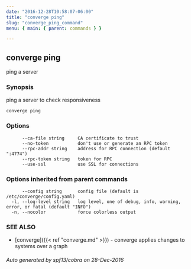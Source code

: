 ```yaml
---
date: "2016-12-28T10:58:07-06:00"
title: "converge ping"
slug: "converge_ping_command"
menu: { main: { parent: commands } }

---
```

## converge ping

ping a server

### Synopsis


ping a server to check responsiveness

```
converge ping
```

### Options

```
      --ca-file string     CA certificate to trust
      --no-token           don't use or generate an RPC token
      --rpc-addr string    address for RPC connection (default ":4774")
      --rpc-token string   token for RPC
      --use-ssl            use SSL for connections
```

### Options inherited from parent commands

```
      --config string      config file (default is /etc/converge/config.yaml)
  -l, --log-level string   log level, one of debug, info, warning, error, or fatal (default "INFO")
  -n, --nocolor            force colorless output
```

### SEE ALSO
* [converge]({{< ref "converge.md" >}})	 - converge applies changes to systems over a graph

###### Auto generated by spf13/cobra on 28-Dec-2016

